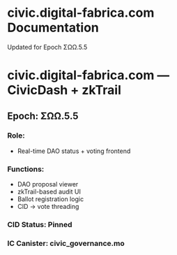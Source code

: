 # civic.digital-fabrica.com Documentation

Updated for Epoch ΣΩΩ.5.5

# civic.digital-fabrica.com — CivicDash + zkTrail

## Epoch: ΣΩΩ.5.5

### Role:
- Real-time DAO status + voting frontend

### Functions:
- DAO proposal viewer
- zkTrail-based audit UI
- Ballot registration logic
- CID → vote threading

### CID Status: Pinned
### IC Canister: civic_governance.mo
